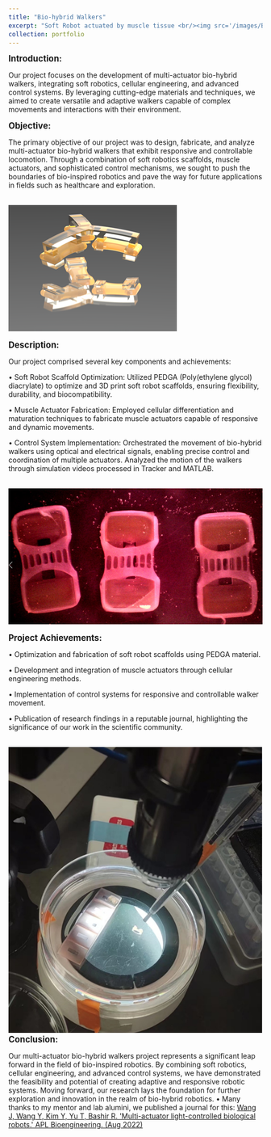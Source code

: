 ```yaml
---
title: "Bio-hybrid Walkers"
excerpt: "Soft Robot actuated by muscle tissue <br/><img src='/images/BiohybridWalkers1.png'>"
collection: portfolio
---
```


<span style="font-size:larger;"><strong>Introduction:</strong></span>

  Our project focuses on the development of multi-actuator bio-hybrid walkers, integrating soft robotics, cellular engineering, and advanced control systems. By leveraging cutting-edge materials and techniques, we aimed to create versatile and adaptive walkers capable of complex movements and interactions with their environment.

<span style="font-size:larger;"><strong>Objective:</strong></span>

  The primary objective of our project was to design, fabricate, and analyze multi-actuator bio-hybrid walkers that exhibit responsive and controllable locomotion. Through a combination of soft robotics scaffolds, muscle actuators, and sophisticated control mechanisms, we sought to push the boundaries of bio-inspired robotics and pave the way for future applications in fields such as healthcare and exploration.

<br/><img src='/images/BiohybridWalkers2.png'>

<span style="font-size:larger;"><strong>Description:</strong></span>

Our project comprised several key components and achievements:

• Soft Robot Scaffold Optimization: Utilized PEDGA (Poly(ethylene glycol) diacrylate) to optimize and 3D print soft robot scaffolds, ensuring flexibility, durability, and biocompatibility.

• Muscle Actuator Fabrication: Employed cellular differentiation and maturation techniques to fabricate muscle actuators capable of responsive and dynamic movements.

• Control System Implementation: Orchestrated the movement of bio-hybrid walkers using optical and electrical signals, enabling precise control and coordination of multiple actuators. Analyzed the motion of the walkers through simulation videos processed in Tracker and MATLAB.

<br/><img src='/images/BiohybridWalkers1.png'>

<span style="font-size:larger;"><strong>Project Achievements:</strong></span>

• Optimization and fabrication of soft robot scaffolds using PEDGA material.

• Development and integration of muscle actuators through cellular engineering methods.

• Implementation of control systems for responsive and controllable walker movement.

• Publication of research findings in a reputable journal, highlighting the significance of our work in the scientific community.

<br/><img src='/images/BiohybridWalkers3.png'>
<span style="font-size:larger;"><strong>Conclusion:</strong></span>

  Our multi-actuator bio-hybrid walkers project represents a significant leap forward in the field of bio-inspired robotics. By combining soft robotics, cellular engineering, and advanced control systems, we have demonstrated the feasibility and potential of creating adaptive and responsive robotic systems. Moving forward, our research lays the foundation for further exploration and innovation in the realm of bio-hybrid robotics.
• Many thanks to my mentor and lab alumini, we published a journal for this: [Wang J, Wang Y, Kim Y, Yu T, Bashir R. 'Multi-actuator light-controlled biological robots.' APL Bioengineering. (Aug 2022)](https://pubs.aip.org/aip/apb/article/6/3/036103/2820419)
